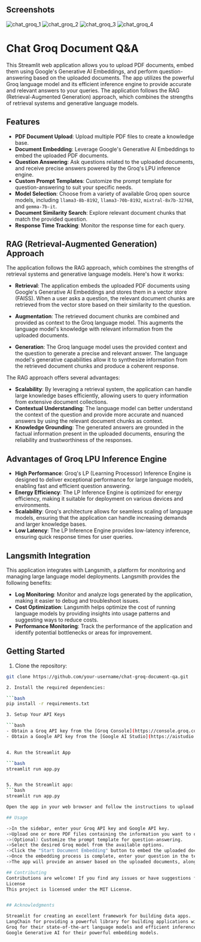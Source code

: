 ## Screenshots
![chat_groq_1](https://github.com/Parthiban-R-3997/Smart-ATS-System-Using-Google-Gemini/assets/26496805/6125958f-93ac-4399-aa86-55a9f2613801)
![chat_groq_2](https://github.com/Parthiban-R-3997/Smart-ATS-System-Using-Google-Gemini/assets/26496805/d46cb54c-c7ce-43c2-9ad1-6530ce148366)
![chat_groq_3](https://github.com/Parthiban-R-3997/Smart-ATS-System-Using-Google-Gemini/assets/26496805/4e1e5c38-8577-4746-a437-2be3dcefc95f)
![chat_groq_4](https://github.com/Parthiban-R-3997/Smart-ATS-System-Using-Google-Gemini/assets/26496805/263846f2-d0ef-4191-970d-a2816419a4d2)

# Chat Groq Document Q&A

This Streamlit web application allows you to upload PDF documents, embed them using Google's Generative AI Embeddings, and perform question-answering based on the uploaded documents. The app utilizes the powerful Groq language model and its efficient inference engine to provide accurate and relevant answers to your queries. The application follows the RAG (Retrieval-Augmented Generation) approach, which combines the strengths of retrieval systems and generative language models.

## Features

- **PDF Document Upload**: Upload multiple PDF files to create a knowledge base.
- **Document Embedding**: Leverage Google's Generative AI Embeddings to embed the uploaded PDF documents.
- **Question Answering**: Ask questions related to the uploaded documents, and receive precise answers powered by the Groq's LPU inference engine.
- **Custom Prompt Templates**: Customize the prompt template for question-answering to suit your specific needs.
- **Model Selection**: Choose from a variety of available Groq open source models, including `llama3-8b-8192`, `llama3-70b-8192`, `mixtral-8x7b-32768`, and `gemma-7b-it`.
- **Document Similarity Search**: Explore relevant document chunks that match the provided question.
- **Response Time Tracking**: Monitor the response time for each query.

## RAG (Retrieval-Augmented Generation) Approach

The application follows the RAG approach, which combines the strengths of retrieval systems and generative language models. Here's how it works:

- **Retrieval**: The application embeds the uploaded PDF documents using Google's Generative AI Embeddings and stores them in a vector store (FAISS). When a user asks a question, the relevant document chunks are retrieved from the vector store based on their similarity to the question.

- **Augmentation**: The retrieved document chunks are combined and provided as context to the Groq language model. This augments the language model's knowledge with relevant information from the uploaded documents.

- **Generation**: The Groq language model uses the provided context and the question to generate a precise and relevant answer. The language model's generative capabilities allow it to synthesize information from the retrieved document chunks and produce a coherent response.

The RAG approach offers several advantages:

- **Scalability**: By leveraging a retrieval system, the application can handle large knowledge bases efficiently, allowing users to query information from extensive document collections.
- **Contextual Understanding**: The language model can better understand the context of the question and provide more accurate and nuanced answers by using the relevant document chunks as context.
- **Knowledge Grounding**: The generated answers are grounded in the factual information present in the uploaded documents, ensuring the reliability and trustworthiness of the responses.

## Advantages of Groq LPU Inference Engine

- **High Performance**: Groq's LP (Learning Processor) Inference Engine is designed to deliver exceptional performance for large language models, enabling fast and efficient question answering.
- **Energy Efficiency**: The LP Inference Engine is optimized for energy efficiency, making it suitable for deployment on various devices and environments.
- **Scalability**: Groq's architecture allows for seamless scaling of language models, ensuring that the application can handle increasing demands and larger knowledge bases.
- **Low Latency**: The LP Inference Engine provides low-latency inference, ensuring quick response times for user queries.

## Langsmith Integration

This application integrates with Langsmith, a platform for monitoring and managing large language model deployments. Langsmith provides the following benefits:

- **Log Monitoring**: Monitor and analyze logs generated by the application, making it easier to debug and troubleshoot issues.
- **Cost Optimization**: Langsmith helps optimize the cost of running language models by providing insights into usage patterns and suggesting ways to reduce costs.
- **Performance Monitoring**: Track the performance of the application and identify potential bottlenecks or areas for improvement.


## Getting Started

1. Clone the repository:

  ```bash
  git clone https://github.com/your-username/chat-groq-document-qa.git

2. Install the required dependencies:

  ```bash
  pip install -r requirements.txt

3. Setup Your API Keys

  ```bash
- Obtain a Groq API key from the [Groq Console](https://console.groq.com/keys).
- Obtain a Google API key from the [Google AI Studio](https://aistudio.google.com/app/apikey).


4. Run the Streamlit App

```bash
streamlit run app.py


5. Run the Streamlit app:
```bash
streamlit run app.py

Open the app in your web browser and follow the instructions to upload PDF files, enter your API keys, select a Groq model, and start asking questions!

## Usage

->In the sidebar, enter your Groq API key and Google API key.
->Upload one or more PDF files containing the information you want to query.
->(Optional) Customize the prompt template for question-answering.
->Select the desired Groq model from the available options.
->Click the "Start Document Embedding" button to embed the uploaded documents.
->Once the embedding process is complete, enter your question in the text area.
->The app will provide an answer based on the uploaded documents, along with relevant document chunks and response time.

## Contributing
Contributions are welcome! If you find any issues or have suggestions for improvements, please open an issue or submit a pull request.
License
This project is licensed under the MIT License.


## Acknowledgments

Streamlit for creating an excellent framework for building data apps.
LangChain for providing a powerful library for building applications with language models.
Groq for their state-of-the-art language models and efficient inference engine.
Google Generative AI for their powerful embedding models.
